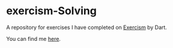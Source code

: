 # exercism-Solving
A repository for exercises I have completed on [Exercism](https://exercism.org/) by Dart.

You can find me [here](https://exercism.org/profiles/DevEss).
